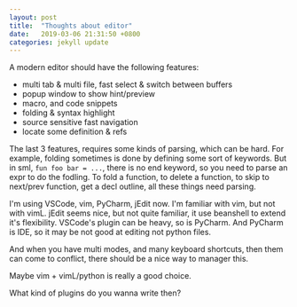 ```yaml
---
layout: post
title:  "Thoughts about editor"
date:   2019-03-06 21:31:50 +0800
categories: jekyll update
---
```


A modern editor should have the following features:
- multi tab & multi file, fast select & switch between buffers
- popup window to show hint/preview
- macro, and code snippets
- folding & syntax highlight
- source sensitive fast navigation
- locate some definition & refs

The last 3 features, requires some kinds of parsing, which can be hard. For
example, folding sometimes is done by defining some sort of keywords. But in
sml, `fun foo bar = ...`, there is no end keyword, so you need to parse an expr
to do the fodling. To fold a function, to delete a function, to skip to
next/prev function, get a decl outline, all these things need parsing.

I'm using VSCode, vim, PyCharm, jEdit now. I'm familiar with vim, but not with
vimL. jEdit seems nice, but not quite familiar, it use beanshell to extend it's
flexibility. VSCode's plugin can be heavy, so is PyCharm. And PyCharm is IDE, so
it may be not good at editing not python files.

And when you have multi modes, and many keyboard shortcuts, then them can come
to conflict, there should be a nice way to manager this.

Maybe vim + vimL/python is really a good choice.

What kind of plugins do you wanna write then?
